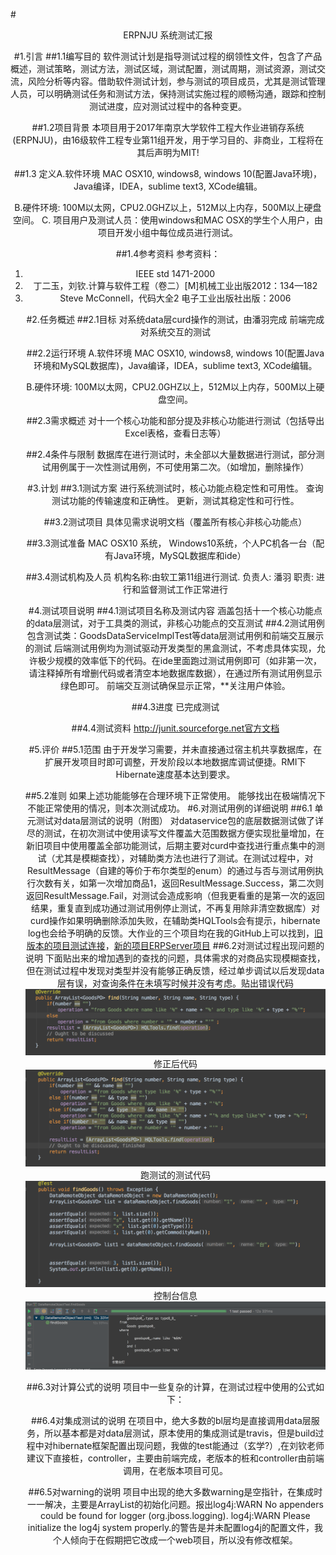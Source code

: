 #<center>ERPNJU 系统测试汇报


#1.引言
##1.1编写目的
软件测试计划是指导测试过程的纲领性文件，包含了产品概述，测试策略，测试方法，测试区域，测试配置，测试周期，测试资源，测试交流，风险分析等内容。借助软件测试计划，参与测试的项目成员，尤其是测试管理人员，可以明确测试任务和测试方法，保持测试实施过程的顺畅沟通，跟踪和控制测试进度，应对测试过程中的各种变更。

##1.2项目背景
本项目用于2017年南京大学软件工程大作业进销存系统(ERPNJU)，由16级软件工程专业第11组开发，用于学习目的、非商业，工程将在其后声明为MIT!

##1.3
定义A.软件环境 MAC OSX10, windows8, windows 10(配置Java环境)，Java编译，IDEA，sublime text3, XCode编辑。

B.硬件环境: 100M以太网，CPU2.0GHZ以上，512M以上内存，500M以上硬盘空间。
C. 项目用户及测试人员：使用windows和MAC OSX的学生个人用户，由项目开发小组中每位成员进行测试。

##1.4参考资料
参考资料：<ol>
<li>IEEE std 1471-2000</li>
<li>丁二玉，刘钦.计算与软件工程（卷二）[M]机械工业出版2012：134—182</li>
<li>Steve McConnell，代码大全2 电子工业出版社出版：2006 

#2.任务概述
##2.1目标
 对系统data层curd操作的测试，由潘羽完成
 前端完成对系统交互的测试
 
##2.2运行环境
A.软件环境 MAC OSX10, windows8, windows 10(配置Java环境和MySQL数据库)，Java编译，IDEA，sublime text3, XCode编辑。

B.硬件环境: 100M以太网，CPU2.0GHZ以上，512M以上内存，500M以上硬盘空间。

##2.3需求概述
对十一个核心功能和部分提及非核心功能进行测试（包括导出Excel表格，查看日志等）

##2.4条件与限制
数据库在进行测试时，未全部以大量数据进行测试，部分测试用例属于一次性测试用例，不可使用第二次。（如增加，删除操作）

#3.计划
##3.1测试方案
进行系统测试时，核心功能点稳定性和可用性。
查询测试功能的传输速度和正确性。
更新，测试其稳定性和可行性。

##3.2测试项目
具体见需求说明文档（覆盖所有核心非核心功能点）

##3.3测试准备
MAC OSX10 系统， Windows10系统，个人PC机各一台（配有Java环境，MySQL数据库和ide）

##3.4测试机构及人员
机构名称:由软工第11组进行测试.
负责人: 潘羽
职责: 进行和监督测试工作正常进行

#4.测试项目说明
##4.1测试项目名称及测试内容
涵盖包括十一个核心功能点的data层测试，对于工具类的测试，非核心功能点的交互测试
##4.2测试用例
包含测试类：GoodsDataServiceImplTest等data层测试用例和前端交互展示的测试
后端测试用例均为测试驱动开发类型的黑盒测试，不考虑具体实现，允许极少规模的效率低下的代码。在ide里面跑过测试用例即可（如非第一次，请注释掉所有增删代码或者清空本地数据库数据），在通过所有测试用例显示绿色即可。
前端交互测试确保显示正常，**关注用户体验。

##4.3进度
已完成测试

##4.4测试资料
http://junit.sourceforge.net官方文档

#5.评价
##5.1范围
由于开发学习需要，并未直接通过宿主机共享数据库，在扩展开发项目时即可调整，开发阶段以本地数据库调试便捷。RMI下Hibernate速度基本达到要求。

##5.2准则
 如果上述功能能够在合理环境下正常使用。
 能够找出在极端情况下不能正常使用的情况，则本次测试成功。
#6.对测试用例的详细说明
##6.1 单元测试对data层测试的说明（附图）
对dataservice包的底层数据测试做了详尽的测试，在初次测试中使用读写文件覆盖大范围数据方便实现批量增加，在新旧项目中使用覆盖全部功能测试，后期主要对curd中查找进行重点集中的测试（尤其是模糊查找），对辅助类方法也进行了测试。在测试过程中，对ResultMessage（自建的等价于布尔类型的enum）的通过与否与测试用例执行次数有关，如第一次增加商品1，返回ResultMessage.Success，第二次则返回ResultMessage.Fail，对测试会造成影响（但我更看重的是第一次的返回结果，重复直到成功通过测试用例停止测试，不再复用除非清空数据库）对curd操作如果明确删除添加失败，在辅助类HQLTools会有提示，hibernate log也会给予明确的反馈。大作业的三个项目均在我的GitHub上可以找到，<a href="https://github.com/Pypy233/Software-Engineering-Team-Work2/tree/master/src/test">旧版本的项目测试连接</a>，<a href="https://github.com/Pypy233/ERPServer/tree/master/src/test/java">新的项目ERPServer项目</a>
##6.2对测试过程出现问题的说明
下面贴出来的增加遇到的查找的问题，具体需求的对商品实现模糊查找，但在测试过程中发现对类型并没有能够正确反馈，经过单步调试以后发现data层有误，对查询条件在未填写时候并没有考虑。贴出错误代码![](测试图片/问题代码.png)
修正后代码![](测试图片/solved.png)
跑测试的测试代码![](测试图片/test.png)
控制台信息![](测试图片/1_console.png)

##6.3对计算公式的说明
项目中一些复杂的计算，在测试过程中使用的公式如下：


##6.4对集成测试的说明
在项目中，绝大多数的bl层均是直接调用data层服务，所以基本都是对data层测试，原本使用的集成测试是travis，但是build过程中对hibernate框架配置出现问题，我做的test能通过（玄学?）,在刘钦老师建议下直接桩，controller，主要由前端完成，老版本的桩和controller由前端调用，在老版本项目可见。

##6.5对warning的说明
项目中出现的绝大多数warning是空指针，在集成时一一解决，主要是ArrayList的初始化问题。报出log4j:WARN No appenders could be found for logger (org.jboss.logging).
log4j:WARN Please initialize the log4j system properly.的警告是并未配置log4j的配置文件，我个人倾向于在假期把它改成一个web项目，所以没有修改框架。


